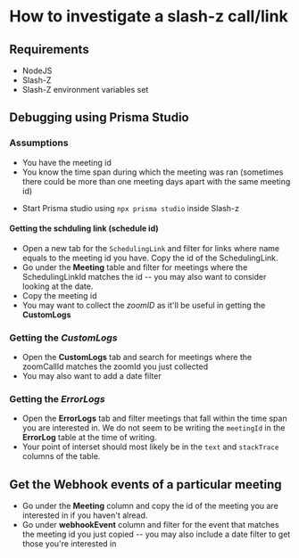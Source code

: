 # How to investigate a slash-z call/link

## Requirements

- NodeJS
- Slash-Z 
- Slash-Z environment variables set

## Debugging using Prisma Studio

### Assumptions

* You have the meeting id
* You know the time span during which the meeting was ran (sometimes there could be more than one meeting days apart with the same meeting id)

- Start Prisma studio using `npx prisma studio` inside Slash-z

#### Getting the schduling link (schedule id)

- Open a new tab for the `SchedulingLink` and filter for links where name equals to the meeting id you have. Copy the id of the SchedulingLink.
- Go under the **Meeting** table and filter for meetings where the SchedulingLinkId matches the id -- you may also want to consider looking at the date.
- Copy the meeting id
- You may want to collect the *zoomID* as it'll be useful in getting the **CustomLogs**

### Getting the *CustomLogs*

- Open the **CustomLogs** tab and search for meetings where the zoomCallId matches the zoomId you just collected
- You may also want to add a date filter

### Getting the *ErrorLogs*

- Open the **ErrorLogs** tab and filter meetings that fall within the time span you are interested in. We do not seem to be writing the `meetingId` in the **ErrorLog** table at the time of writing.
- Your point of interset should most likely be in the `text` and `stackTrace` columns of the table.

## Get the Webhook events of a particular meeting

- Go under the **Meeting** column and copy the id of the meeting you are interested in if you haven't alread.
- Go under **webhookEvent** column and filter for the event that matches the meeting id you just copied -- you may also include a date filter to get those you're interested in